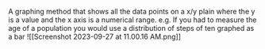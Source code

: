 A graphing method that shows all the data points on a x/y plain where the y is a value and the x axis is a numerical range. e.g. If you had to measure the age of a population you would use a distribution of steps of ten graphed as a bar
![[Screenshot 2023-09-27 at 11.00.16 AM.png]]